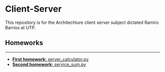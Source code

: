 # Client-Server

This repository is for the Architechture client server subject dictated Ramiro Barrios at UTP.

## Homeworks
-------------------------

+ [**First homework:** server_calculator.py ](server_calculator.py)
+ [**Second homework:** service_sum.py](service_sum.py)
